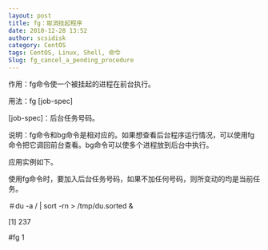 ```yaml
---
layout: post
title: fg：取消挂起程序
date: 2010-12-28 13:52
author: scsidisk
category: CentOS
tags: CentOS, Linux, Shell, 命令
Slug: fg_cancel_a_pending_procedure
---
```


作用：fg命令使一个被挂起的进程在前台执行。

用法：fg [job-spec]

[job-spec]：后台任务号码。

说明：fg命令和bg命令是相对应的。如果想查看后台程序运行情况，可以使用fg命令把它调回前台查看。bg命令可以使多个进程放到后台中执行。

应用实例如下。

使用fg命令时，要加入后台任务号码，如果不加任何号码，则所变动的均是当前任务。

＃du -a / | sort -rn \> /tmp/du.sorted &

[1] 237

\#fg 1

<div class="posttagsblock">
</div>

